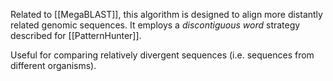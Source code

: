 Related to [[MegaBLAST]], this algorithm is designed to align more distantly related genomic sequences. It employs a *discontiguous word* strategy described for [[PatternHunter]].

Useful for comparing relatively divergent sequences (i.e. sequences from different organisms).